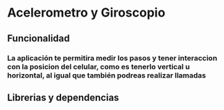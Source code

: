 # Acelerometro y Giroscopio 
## Funcionalidad
### La aplicación te permitira medir los pasos y tener interaccion con la posicion del celular, como es tenerlo vertical u horizontal, al igual que también podreas realizar llamadas
## Librerias y dependencias
